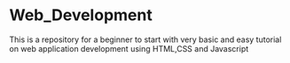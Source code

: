 # Web_Development
This is a repository for a beginner to start with very basic and easy tutorial on web application development using HTML,CSS and Javascript
